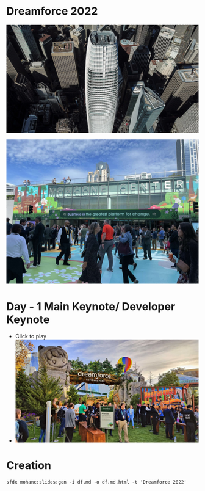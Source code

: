 # Dreamforce 2022

![SF Tower](img/sf-tower-1.webp)

![Mascone Center](img/df-2022-0.jpg)
 


# Day - 1  Main Keynote/ Developer Keynote
- Click to play
- [![DF 2022 - Day1](img/df-2022-1.webp)](https://www.youtube.com/watch?v=J_YRfRyDYEw)	


# Creation 

```
sfdx mohanc:slides:gen -i df.md -o df.md.html -t 'Dreamforce 2022'
 
```
